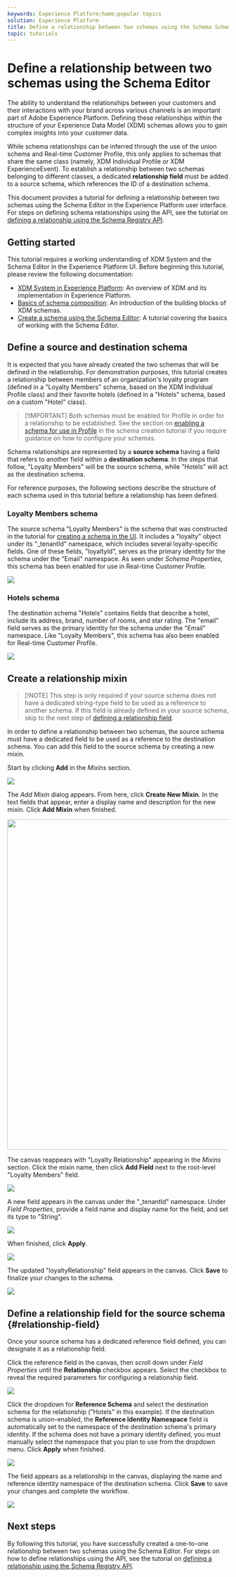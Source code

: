 ```yaml
---
keywords: Experience Platform;home;popular topics
solution: Experience Platform
title: Define a relationship between two schemas using the Schema Schema Editor
topic: tutorials
---
```


# Define a relationship between two schemas using the Schema Editor

The ability to understand the relationships between your customers and their interactions with your brand across various channels is an important part of Adobe Experience Platform. Defining these relationships within the structure of your Experience Data Model (XDM) schemas allows you to gain complex insights into your customer data.

While schema relationships can be inferred through the use of the union schema and Real-time Customer Profile, this only applies to schemas that share the same class (namely, XDM Individual Profile or XDM ExperienceEvent). To establish a relationship between two schemas belonging to different classes, a dedicated **relationship field** must be added to a source schema, which references the ID of a destination schema.

This document provides a tutorial for defining a relationship between two schemas using the Schema Editor in the Experience Platform user interface. For steps on defining schema relationships using the API, see the tutorial on [defining a relationship using the Schema Registry API](relationship-api.md).

## Getting started

This tutorial requires a working understanding of XDM System and the Schema Editor in the Experience Platform UI. Before beginning this tutorial, please review the following documentation:

* [XDM System in Experience Platform](../home.md): An overview of XDM and its implementation in Experience Platform.
* [Basics of schema composition](../schema/composition.md): An introduction of the building blocks of XDM schemas.
* [Create a schema using the Schema Editor](create-schema-ui.md): A tutorial covering the basics of working with the Schema Editor.

## Define a source and destination schema

It is expected that you have already created the two schemas that will be defined in the relationship. For demonstration purposes, this tutorial creates a relationship between members of an organization's loyalty program (defined in a "Loyalty Members" schema, based on the XDM Individual Profile class) and their favorite hotels (defined in a "Hotels" schema, based on a custom "Hotel" class).

>[!IMPORTANT] Both schemas must be enabled for Profile in order for a relationship to be established. See the section on [enabling a schema for use in Profile](./create-schema-ui.md#profile) in the schema creation tutorial if you require guidance on how to configure your schemas.

Schema relationships are represented by a **source schema** having a field that refers to another field within a **destination schema**. In the steps that follow, "Loyalty Members" will be the source schema, while "Hotels" will act as the destination schema.

For reference purposes, the following sections describe the structure of each schema used in this tutorial before a relationship has been defined.

### Loyalty Members schema

The source schema "Loyalty Members" is the schema that was constructed in the tutorial for [creating a schema in the UI](create-schema-ui.md). It includes a "loyalty" object under its "\_tenantId" namespace, which includes several loyalty-specific fields. One of these fields, "loyaltyId", serves as the primary identity for the schema under the "Email" namespace. As seen under _Schema Properties_, this schema has been enabled for use in Real-time Customer Profile.

![](../images/tutorials/relationship/loyalty-members.png)

### Hotels schema

The destination schema "Hotels" contains fields that describe a hotel, include its address, brand, number of rooms, and star rating. The "email" field serves as the primary identity for the schema under the "Email" namespace. Like "Loyalty Members", this schema has also been enabled for Real-time Customer Profile.

![](../images/tutorials/relationship/hotels.png)

## Create a relationship mixin

>[!NOTE] This step is only required if your source schema does not have a dedicated string-type field to be used as a reference to another schema. If this field is already defined in your source schema, skip to the next step of [defining a relationship field](#relationship-field).

In order to define a relationship between two schemas, the source schema must have a dedicated field to be used as a reference to the destination schema. You can add this field to the source schema by creating a new mixin.

Start by clicking **Add** in the _Mixins_ section.

![](../images/tutorials/relationship/loyalty-add-mixin.png)

The _Add Mixin_ dialog appears. From here, click **Create New Mixin**. In the text fields that appear, enter a display name and description for the new mixin. Click **Add Mixin** when finished.

<img src="../images/tutorials/relationship/loyalty-create-new-mixin.png" width=750><br>

The canvas reappears with "Loyalty Relationship" appearing in the _Mixins_ section. Click the mixin name, then click **Add Field** next to the root-level "Loyalty Members" field.

![](../images/tutorials/relationship/loyalty-add-field.png)

A new field appears in the canvas under the "\_tenantId" namespace. Under _Field Properties_, provide a field name and display name for the field, and set its type to "String".

![](../images/tutorials/relationship/relationship-field-details.png)

When finished, click **Apply**.

![](../images/tutorials/relationship/relationship-field-apply.png)

The updated "loyaltyRelationship" field appears in the canvas. Click **Save** to finalize your changes to the schema.

![](../images/tutorials/relationship/relationship-field-save.png)

## Define a relationship field for the source schema {#relationship-field}

Once your source schema has a dedicated reference field defined, you can designate it as a relationship field.

Click the reference field in the canvas, then scroll down under _Field Properties_ until the **Relationship** checkbox appears. Select the checkbox to reveal the required parameters for configuring a relationship field.

![](../images/tutorials/relationship/relationship-checkbox.png)

Click the dropdown for **Reference Schema** and select the destination schema for the relationship ("Hotels" in this example). If the destination schema is union-enabled, the **Reference Identity Namespace** field is automatically set to the namespace of the destination schema's primary identity. If the schema does not have a primary identity defined, you must manually select the namespace that you plan to use from the dropdown menu. Click **Apply** when finished.

![](../images/tutorials/relationship/reference-schema-id-namespace.png)

The field appears as a relationship in the canvas, displaying the name and reference identity namespace of the destination schema. Click **Save** to save your changes and complete the workflow.

![](../images/tutorials/relationship/relationship-save.png)

## Next steps

By following this tutorial, you have successfully created a one-to-one relationship between two schemas using the Schema Editor. For steps on how to define relationships using the API, see the tutorial on [defining a relationship using the Schema Registry API](relationship-api.md).
